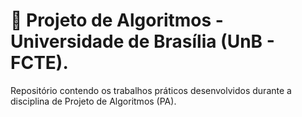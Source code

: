 # 📁 Projeto de Algoritmos - Universidade de Brasília (UnB - FCTE). 
Repositório contendo os trabalhos práticos desenvolvidos durante a disciplina de Projeto de Algoritmos (PA).
